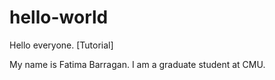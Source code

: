 # hello-world
Hello everyone. [Tutorial]

My name is Fatima Barragan. I am a graduate student at CMU. 
